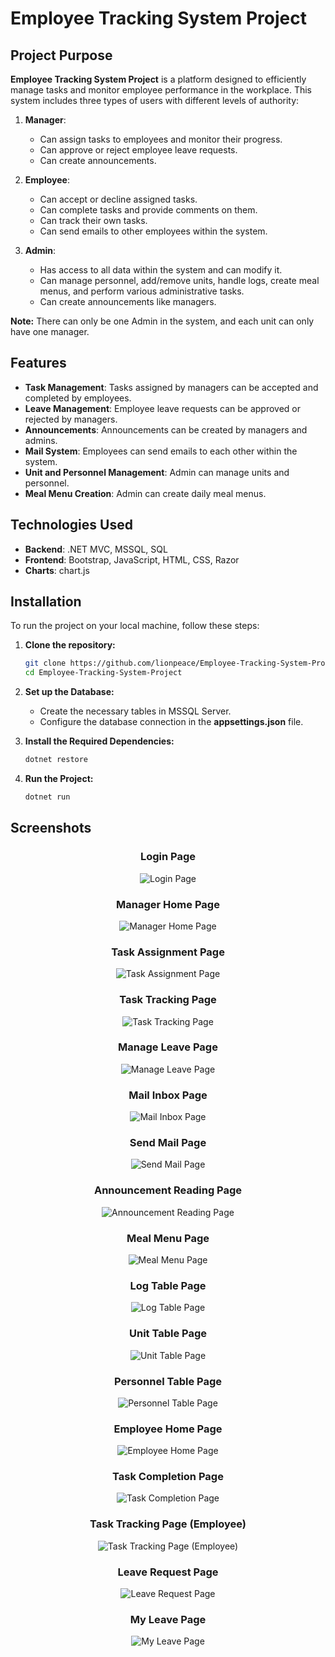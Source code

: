 # Employee Tracking System Project

## Project Purpose

**Employee Tracking System Project** is a platform designed to efficiently manage tasks and monitor employee performance in the workplace. This system includes three types of users with different levels of authority:

1. **Manager**:
   - Can assign tasks to employees and monitor their progress.
   - Can approve or reject employee leave requests.
   - Can create announcements.

2. **Employee**:
   - Can accept or decline assigned tasks.
   - Can complete tasks and provide comments on them.
   - Can track their own tasks.
   - Can send emails to other employees within the system.

3. **Admin**:
   - Has access to all data within the system and can modify it.
   - Can manage personnel, add/remove units, handle logs, create meal menus, and perform various administrative tasks.
   - Can create announcements like managers.

**Note:** There can only be one Admin in the system, and each unit can only have one manager.

## Features

- **Task Management**: Tasks assigned by managers can be accepted and completed by employees.
- **Leave Management**: Employee leave requests can be approved or rejected by managers.
- **Announcements**: Announcements can be created by managers and admins.
- **Mail System**: Employees can send emails to each other within the system.
- **Unit and Personnel Management**: Admin can manage units and personnel.
- **Meal Menu Creation**: Admin can create daily meal menus.

## Technologies Used

- **Backend**: .NET MVC, MSSQL, SQL
- **Frontend**: Bootstrap, JavaScript, HTML, CSS, Razor
- **Charts**: chart.js

## Installation

To run the project on your local machine, follow these steps:

1. **Clone the repository:**

   ```bash
   git clone https://github.com/lionpeace/Employee-Tracking-System-Project.git
   cd Employee-Tracking-System-Project

2. **Set up the Database:**

   - Create the necessary tables in MSSQL Server.
   - Configure the database connection in the **appsettings.json** file.

3. **Install the Required Dependencies:**

   ```bash
   dotnet restore

4. **Run the Project:**

   ```bash
   dotnet run

## Screenshots

<div align="center">

### Login Page
<img src="https://bariscanaslan.com/Github/Employee-Tracking-System-Project/1.png" alt="Login Page"/>

### Manager Home Page
<img src="https://bariscanaslan.com/Github/Employee-Tracking-System-Project/2.png" alt="Manager Home Page"/>

### Task Assignment Page
<img src="https://bariscanaslan.com/Github/Employee-Tracking-System-Project/3.png" alt="Task Assignment Page"/>

### Task Tracking Page
<img src="https://bariscanaslan.com/Github/Employee-Tracking-System-Project/4.png" alt="Task Tracking Page"/>

### Manage Leave Page
<img src="https://bariscanaslan.com/Github/Employee-Tracking-System-Project/5.png" alt="Manage Leave Page"/>

### Mail Inbox Page
<img src="https://bariscanaslan.com/Github/Employee-Tracking-System-Project/6.png" alt="Mail Inbox Page"/>

### Send Mail Page
<img src="https://bariscanaslan.com/Github/Employee-Tracking-System-Project/7.png" alt="Send Mail Page"/>

### Announcement Reading Page
<img src="https://bariscanaslan.com/Github/Employee-Tracking-System-Project/8.png" alt="Announcement Reading Page"/>

### Meal Menu Page
<img src="https://bariscanaslan.com/Github/Employee-Tracking-System-Project/9.png" alt="Meal Menu Page"/>

### Log Table Page
<img src="https://bariscanaslan.com/Github/Employee-Tracking-System-Project/10.png" alt="Log Table Page"/>

### Unit Table Page
<img src="https://bariscanaslan.com/Github/Employee-Tracking-System-Project/11.png" alt="Unit Table Page"/>

### Personnel Table Page
<img src="https://bariscanaslan.com/Github/Employee-Tracking-System-Project/12.png" alt="Personnel Table Page"/>

### Employee Home Page
<img src="https://bariscanaslan.com/Github/Employee-Tracking-System-Project/13.png" alt="Employee Home Page"/>

### Task Completion Page
<img src="https://bariscanaslan.com/Github/Employee-Tracking-System-Project/14.png" alt="Task Completion Page"/>

### Task Tracking Page (Employee)
<img src="https://bariscanaslan.com/Github/Employee-Tracking-System-Project/15.png" alt="Task Tracking Page (Employee)"/>

### Leave Request Page
<img src="https://bariscanaslan.com/Github/Employee-Tracking-System-Project/16.png" alt="Leave Request Page"/>

### My Leave Page
<img src="https://bariscanaslan.com/Github/Employee-Tracking-System-Project/17.png" alt="My Leave Page"/>

</div>


